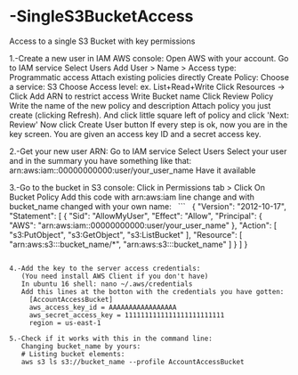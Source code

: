 # -SingleS3BucketAccess
Access to a single S3 Bucket with key permissions

1.-Create a new user in IAM AWS console:
   Open AWS with your account.
   Go to IAM service
   Select Users
   Add User > Name > Access type: Programmatic access
   Attach existing policies directly 
   Create Policy:
     Choose a service: S3
     Choose Access level: ex. List+Read+Write
     Click Resources -> Click Add ARN to restrict access
     Write Bucket name
     Click Review Policy
     Write the name of the new policy and description
  Attach policy you just create (clicking Refresh).
  And click little square left of policy and click 'Next: Review'
  Now click Create User button
  If every step is ok, now you are in the key screen. You are given an access key ID and a 
secret access key.

2.-Get your new user ARN:
   Go to IAM service
   Select Users
   Select your user and in the summary you have something like that:
    arn:aws:iam::00000000000:user/your_user_name
   Have it available

3.-Go to the bucket in S3 console:
   Click in Permissions tab > Click On Bucket Policy
   Add this code with arn:aws:iam line change and with bucket_name changed with your own name:
   ```
   {
    "Version": "2012-10-17",
    "Statement": [
        {
            "Sid": "AllowMyUser",
            "Effect": "Allow",
            "Principal": {
                "AWS": "arn:aws:iam::00000000000:user/your_user_name"
            },
            "Action": [
                "s3:PutObject",
                "s3:GetObject",
                "s3:ListBucket"
            ],
            "Resource": [
                "arn:aws:s3:::bucket_name/*",
                "arn:aws:s3:::bucket_name"
            ]
        }
    ]
}
```

4.-Add the key to the server access credentials:
   (You need install AWS Client if you don't have)
   In ubuntu 16 shell: nano ~/.aws/credentials
   Add this lines at the botton with the credentials you have gotten:
     [AccountAccessBucket]
     aws_access_key_id = AAAAAAAAAAAAAAAAA
     aws_secret_access_key = 1111111111111111111111111
     region = us-east-1
  
5.-Check if it works with this in the command line:
   Changing bucket_name by yours:
   # Listing bucket elements:
   aws s3 ls s3://bucket_name --profile AccountAccessBucket 
   
  
     
